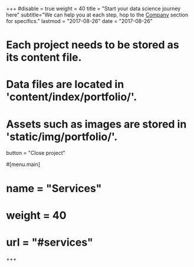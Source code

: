 +++
#disable = true
weight = 40
title = "Start your data science journey here"
subtitle="We can help you at each step, hop to the [Company](#company) section for specifics."
lastmod = "2017-08-26"
date = "2017-08-26"

# Each project needs to be stored as its content file.
# Data files are located in 'content/index/portfolio/'.
# Assets such as images are stored in 'static/img/portfolio/'.

button = "Close project"

#[menu.main]
#  name = "Services"
# weight = 40
#  url = "#services"
+++
